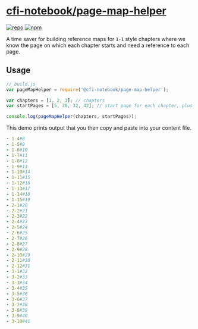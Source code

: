 # [cfi-notebook/page-map-helper](https://github.com/cfi-notebook/page-map-helper)

[![repo](https://img.shields.io/badge/repository-Github-black.svg?style=flat-square)](https://github.com/cfi-notebook/page-map-helper)
[![npm](https://img.shields.io/badge/package-NPM-green.svg?style=flat-square)](https://www.npmjs.com/package/@cfi-notebook/page-map-helper)

A time saver for building reference maps for `1-1` style chapters where we know
the page on which each chapter starts and need a reference to each page.

## Usage

```js
// build.js
var pageMapHelper = require('@cfi-notebook/page-map-helper');

var chapters = [1, 2, 3]; // chapters
var startPages = [5, 20, 32, 42]; // start page for each chapter, plus the last page of the last chapter plus one

console.log(pageMapHelper(chapters, startPages));
```

This demo prints output that you then copy and paste into your content file.

```yaml
- 1-4#8
- 1-5#9
- 1-6#10
- 1-7#11
- 1-8#12
- 1-9#13
- 1-10#14
- 1-11#15
- 1-12#16
- 1-13#17
- 1-14#18
- 1-15#19
- 2-1#20
- 2-2#21
- 2-3#22
- 2-4#23
- 2-5#24
- 2-6#25
- 2-7#26
- 2-8#27
- 2-9#28
- 2-10#29
- 2-11#30
- 2-12#31
- 3-1#32
- 3-2#33
- 3-3#34
- 3-4#35
- 3-5#36
- 3-6#37
- 3-7#38
- 3-8#39
- 3-9#40
- 3-10#41
```
